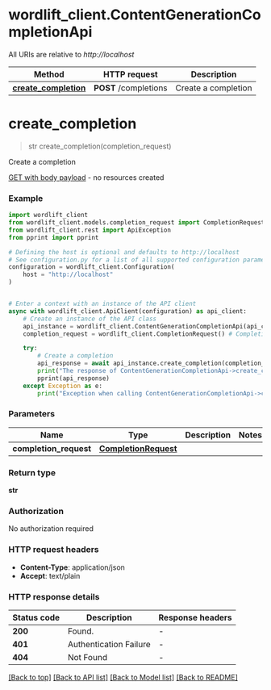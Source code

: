# wordlift_client.ContentGenerationCompletionApi

All URIs are relative to *http://localhost*

Method | HTTP request | Description
------------- | ------------- | -------------
[**create_completion**](ContentGenerationCompletionApi.md#create_completion) | **POST** /completions | Create a completion


# **create_completion**
> str create_completion(completion_request)

Create a completion

[GET with body payload](https://opensource.zalando.com/restful-api-guidelines/#get-with-body) - no resources created

### Example


```python
import wordlift_client
from wordlift_client.models.completion_request import CompletionRequest
from wordlift_client.rest import ApiException
from pprint import pprint

# Defining the host is optional and defaults to http://localhost
# See configuration.py for a list of all supported configuration parameters.
configuration = wordlift_client.Configuration(
    host = "http://localhost"
)


# Enter a context with an instance of the API client
async with wordlift_client.ApiClient(configuration) as api_client:
    # Create an instance of the API class
    api_instance = wordlift_client.ContentGenerationCompletionApi(api_client)
    completion_request = wordlift_client.CompletionRequest() # CompletionRequest | 

    try:
        # Create a completion
        api_response = await api_instance.create_completion(completion_request)
        print("The response of ContentGenerationCompletionApi->create_completion:\n")
        pprint(api_response)
    except Exception as e:
        print("Exception when calling ContentGenerationCompletionApi->create_completion: %s\n" % e)
```



### Parameters


Name | Type | Description  | Notes
------------- | ------------- | ------------- | -------------
 **completion_request** | [**CompletionRequest**](CompletionRequest.md)|  | 

### Return type

**str**

### Authorization

No authorization required

### HTTP request headers

 - **Content-Type**: application/json
 - **Accept**: text/plain

### HTTP response details

| Status code | Description | Response headers |
|-------------|-------------|------------------|
**200** | Found. |  -  |
**401** | Authentication Failure |  -  |
**404** | Not Found |  -  |

[[Back to top]](#) [[Back to API list]](../README.md#documentation-for-api-endpoints) [[Back to Model list]](../README.md#documentation-for-models) [[Back to README]](../README.md)

